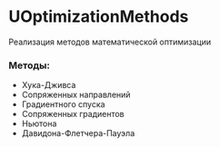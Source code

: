 # UOptimizationMethods
Реализация методов математической оптимизации

### Методы:
- Хука-Дживса
- Сопряженных направлений
- Градиентного спуска
- Сопряженных градиентов
- Ньютона
- Давидона-Флетчера-Пауэла